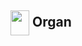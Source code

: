 <h2 style="display: inline_block;"><img align="center" height="40" width="30" src="https://i.postimg.cc/mrx3sGpg/Camada-1.png"> Organ</h2>
